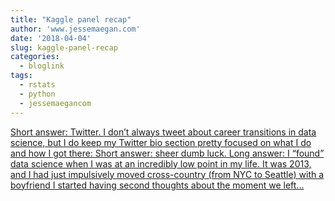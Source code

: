 ```yaml
---
title: "Kaggle panel recap"
author: 'www.jessemaegan.com'
date: '2018-04-04'
slug: kaggle-panel-recap
categories:
  - bloglink
tags:
  - rstats
  - python
  - jessemaegancom
---
```


[Short answer: Twitter. I don’t always tweet about career transitions in data science, but I do keep my Twitter bio section pretty focused on what I do and how I got there: Short answer: sheer dumb luck. Long answer: I “found” data science when I was at an incredibly low point in my life. It was 2013, and I had just impulsively moved cross-country (from NYC to Seattle) with a boyfriend I started having second thoughts about the moment we left...<click to read more>](https://www.jessemaegan.com/post/kaggle-panel-recap-my-data-science-journey/)

